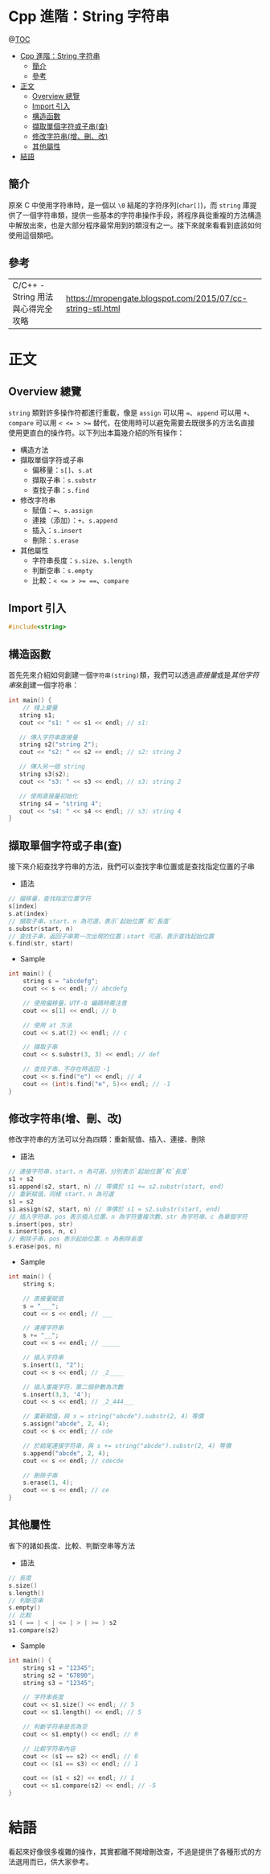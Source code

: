 # Cpp 進階：String 字符串

@[TOC](文章目錄)

<!-- TOC -->

- [Cpp 進階：String 字符串](#cpp-進階string-字符串)
  - [簡介](#簡介)
  - [參考](#參考)
- [正文](#正文)
  - [Overview 總覽](#overview-總覽)
  - [Import 引入](#import-引入)
  - [構造函數](#構造函數)
  - [擷取單個字符或子串(查)](#擷取單個字符或子串查)
  - [修改字符串(增、刪、改)](#修改字符串增刪改)
  - [其他屬性](#其他屬性)
- [結語](#結語)

<!-- /TOC -->

## 簡介

原來 C 中使用字符串時，是一個以 `\0` 結尾的字符序列(`char[]`)，而 `string` 庫提供了一個字符串類，提供一些基本的字符串操作手段，將程序員從重複的方法構造中解放出來，也是大部分程序最常用到的類沒有之一。接下來就來看看到底該如何使用這個類吧。

## 參考

<table>
  <tr>
    <td>C/C++ - String 用法與心得完全攻略</td>
    <td><a href="https://mropengate.blogspot.com/2015/07/cc-string-stl.html">https://mropengate.blogspot.com/2015/07/cc-string-stl.html</a></td>
  </tr>
</table>

# 正文

## Overview 總覽

`string` 類對許多操作符都進行重載，像是 `assign` 可以用 `=`、`append` 可以用 `+`、`compare` 可以用 `< <= > >=` 替代，在使用時可以避免需要去既很多的方法名直接使用更直白的操作符。以下列出本篇幾介紹的所有操作：

- 構造方法
- 擷取單個字符或子串
  - 偏移量：`s[]`、`s.at`
  - 擷取子串：`s.substr`
  - 查找子串：`s.find`
- 修改字符串
  - 賦值：`=`、`s.assign`
  - 連接（添加）：`+`、`s.append`
  - 插入：`s.insert`
  - 刪除：`s.erase`
- 其他屬性
  - 字符串長度：`s.size`、`s.length`
  - 判斷空串：`s.empty`
  - 比較：`< <= > >= ==`、`compare`

## Import 引入

```cpp
#include<string>
```

## 構造函數

首先先來介紹如何創建一個`字符串(string)`類，我們可以透過*直接量*或是*其他字符串*來創建一個字符串：

```cpp
int main() {
    // 棧上變量
   string s1;
   cout << "s1: " << s1 << endl; // s1:

   // 傳入字符串直接量
   string s2("string 2");
   cout << "s2: " << s2 << endl; // s2: string 2

   // 傳入另一個 string
   string s3(s2);
   cout << "s3: " << s3 << endl; // s3: string 2

   // 使用直接量初始化
   string s4 = "string 4";
   cout << "s4: " << s4 << endl; // s3: string 4
}
```

## 擷取單個字符或子串(查)

接下來介紹查找字符串的方法，我們可以查找字串位置或是查找指定位置的子串

- 語法

```cpp
// 偏移量，查找指定位置字符
s[index]
s.at(index)
// 擷取子串，start、n 為可選，表示`起始位置`和`長度`
s.substr(start, n)
// 查找子串，返回子串第一次出現的位置；start 可選，表示查找起始位置
s.find(str, start)
```

- Sample

```cpp
int main() {
    string s = "abcdefg";
    cout << s << endl; // abcdefg

    // 使用偏移量，UTF-8 編碼時需注意
    cout << s[1] << endl; // b

    // 使用 at 方法
    cout << s.at(2) << endl; // c

    // 擷取子串
    cout << s.substr(3, 3) << endl; // def

    // 查找子串，不存在時返回 -1
    cout << s.find("e") << endl; // 4
    cout << (int)s.find("e", 5)<< endl; // -1
}
```

## 修改字符串(增、刪、改)

修改字符串的方法可以分為四類：重新賦值、插入、連接、刪除

- 語法

```cpp
// 連接字符串，start、n 為可選，分別表示`起始位置`和`長度`
s1 + s2
s1.append(s2, start, n) // 等價於 s1 += s2.substr(start, end)
// 重新賦值，同樣 start、n 為可選
s1 = s2
s1.assign(s2, start, n) // 等價於 s1 = s2.substr(start, end)
// 插入字符串，pos 表示插入位置、n 為字符重複次數、str 為字符串、c 為單個字符
s.insert(pos, str)
s.insert(pos, n, c)
// 刪除子串，pos 表示起始位置、n 為刪除長度
s.erase(pos, n)
```

- Sample

```cpp
int main() {
    string s;

    // 直接量賦值
    s = "___";
    cout << s << endl; // ___

    // 連接字符串
    s += "__";
    cout << s << endl; // _____

    // 插入字符串
    s.insert(1, "2");
    cout << s << endl; // _2____

    // 插入重複字符，第二個參數為次數
    s.insert(3,3, '4');
    cout << s << endl; // _2_444___

    // 重新賦值，與 s = string("abcde").substr(2, 4) 等價
    s.assign("abcde", 2, 4);
    cout << s << endl; // cde

    // 於結尾連接字符串，與 s += string("abcde").substr(2, 4) 等價
    s.append("abcde", 2, 4);
    cout << s << endl; // cdecde

    // 刪除子串
    s.erase(1, 4);
    cout << s << endl; // ce
}
```

## 其他屬性

省下的諸如長度、比較、判斷空串等方法

- 語法

```cpp
// 長度
s.size()
s.length()
// 判斷空串
s.empty()
// 比較
s1 ( == | < | <= | > | >= ) s2
s1.compare(s2)
```

- Sample

```cpp
int main() {
    string s1 = "12345";
    string s2 = "67890";
    string s3 = "12345";

    // 字符串長度
    cout << s1.size() << endl; // 5
    cout << s1.length() << endl; // 5

    // 判斷字符串是否為空
    cout << s1.empty() << endl; // 0

    // 比較字符串內容
    cout << (s1 == s2) << endl; // 0
    cout << (s1 == s3) << endl; // 1

    cout << (s1 < s2) << endl; // 1
    cout << s1.compare(s2) << endl; // -5
}
```

# 結語

看起來好像很多複雜的操作，其實都離不開增刪改查，不過是提供了各種形式的方法選用而已，供大家參考。
